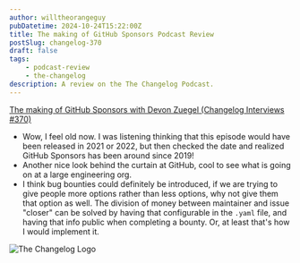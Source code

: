 ```yaml
---
author: willtheorangeguy
pubDatetime: 2024-10-24T15:22:00Z
title: The making of GitHub Sponsors Podcast Review
postSlug: changelog-370
draft: false
tags:
    - podcast-review
    - the-changelog
description: A review on the The Changelog Podcast.
---
```


[The making of GitHub Sponsors with Devon Zuegel (Changelog Interviews #370)](https://changelog.com/podcast/370)

-   Wow, I feel old now. I was listening thinking that this episode would have been released in 2021 or 2022, but then checked the date and realized GitHub Sponsors has been around since 2019!
-   Another nice look behind the curtain at GitHub, cool to see what is going on at a large engineering org.
-   I think bug bounties could definitely be introduced, if we are trying to give people more options rather than less options, why not give them that option as well. The division of money between maintainer and issue "closer" can be solved by having that configurable in the `.yaml` file, and having that info public when completing a bounty. Or, at least that's how I would implement it.

![The Changelog Logo](https://is1-ssl.mzstatic.com/image/thumb/Podcasts123/v4/b5/b1/43/b5b14333-7cbe-123d-c444-0204e5d08102/mza_311421542997449775.png/300x300bb.webp)
